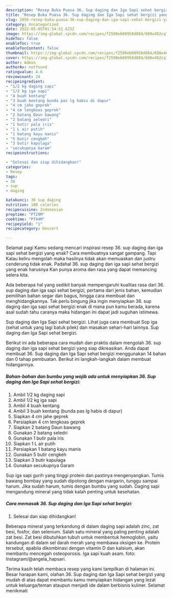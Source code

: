 ```yaml
---
description: "Resep Buka Puasa 36. Sup daging dan Iga Sapi sehat bergizi yang Menggugah Selera "
title: "Resep Buka Puasa 36. Sup daging dan Iga Sapi sehat bergizi yang Menggugah Selera "
slug: 2056-resep-buka-puasa-36-sup-daging-dan-iga-sapi-sehat-bergizi-yang-menggugah-selera
category: Uncategorized
date: 2022-05-05T01:54:52.625Z
image: https://img-global.cpcdn.com/recipes/f2590eb08958d884/680x482cq70/36-sup-daging-dan-iga-sapi-sehat-bergizi-foto-resep-utama.jpg
hideToc: false
enableToc: true
enableTocContent: false
thumbnail: https://img-global.cpcdn.com/recipes/f2590eb08958d884/680x482cq70/36-sup-daging-dan-iga-sapi-sehat-bergizi-foto-resep-utama.jpg
cover: https://img-global.cpcdn.com/recipes/f2590eb08958d884/680x482cq70/36-sup-daging-dan-iga-sapi-sehat-bergizi-foto-resep-utama.jpg
author: Admin
authorAv: notfound
ratingvalue: 4.6
reviewcount: 24
recipeingredient:
- "1/2 kg daging sapi"
- "1/2 kg iga sapi"
- "4 buah kentang"
- "3 buah kentang bunda pas lg habis di dapur"
- "4 cm jahe geprek"
- "4 cm lengkoas geprek"
- "2 batang Daun bawang"
- "2 batang seledri"
- "1 butir pala iris"
- "1 L air putih"
- "1 batang kayu manis"
- "5 butir cengkeh"
- "3 butir kapulaga"
- "secukupnya Garam"
recipeinstructions:

- "Selesai dan siap dihidangkan!"
categories:
- Resep
tags:
- 36
- sup
- daging

katakunci: 36 sup daging 
nutrition: 180 calories
recipecuisine: Indonesian
preptime: "PT29M"
cooktime: "PT44M"
recipeyield: "1"
recipecategory: Dessert

---
```



Selamat pagi Kamu sedang mencari inspirasi resep 36. sup daging dan iga sapi sehat bergizi yang enak? Cara membuatnya sangat gampang. Tapi Kalau keliru mengolah maka hasilnya tidak akan memuaskan dan justru cenderung tidak enak. Padahal 36. sup daging dan iga sapi sehat bergizi yang enak harusnya Kan punya aroma dan rasa yang dapat memancing selera kita.


Ada beberapa hal yang sedikit banyak mempengaruhi kualitas rasa dari 36. sup daging dan iga sapi sehat bergizi, pertama dari jenis bahan, kemudian pemilihan bahan segar dan bagus, hingga cara membuat dan menghidangkannya. Tak perlu bingung jika ingin menyiapkan 36. sup daging dan iga sapi sehat bergizi enak di mana pun kamu berada, karena asal sudah tahu caranya maka hidangan ini dapat jadi suguhan istimewa.

Sup daging dan Iga Sapi sehat bergizi. Lihat juga cara membuat Sop iga (sehat untuk yang lagi batuk pilek) dan masakan sehari-hari lainnya. Sup daging dan Iga Sapi sehat bergizi.


Berikut ini ada beberapa cara mudah dan praktis dalam mengolah 36. sup daging dan iga sapi sehat bergizi yang siap dikreasikan. Anda dapat membuat 36. Sup daging dan Iga Sapi sehat bergizi menggunakan 14 bahan dan 0 tahap pembuatan. Berikut ini langkah-langkah dalam membuat hidangannya.

<!--inarticleads1-->

##### Bahan-bahan dan bumbu yang wajib ada untuk menyiapkan 36. Sup daging dan Iga Sapi sehat bergizi:

1. Ambil 1/2 kg daging sapi
1. Ambil 1/2 kg iga sapi
1. Ambil 4 buah kentang
1. Ambil 3 buah kentang (bunda pas lg habis di dapur)
1. Siapkan 4 cm jahe geprek
1. Persiapkan 4 cm lengkoas geprek
1. Siapkan 2 batang Daun bawang
1. Gunakan 2 batang seledri
1. Gunakan 1 butir pala iris
1. Siapkan 1 L air putih
1. Persiapkan 1 batang kayu manis
1. Gunakan 5 butir cengkeh
1. Siapkan 3 butir kapulaga
1. Gunakan secukupnya Garam


Sup iga sapi gurih yang tinggi protein dan pastinya mengenyangkan. Tumis bawang bombay yang sudah dipotong dengan margarin, tunggu sampai harum. Jika sudah harum, tumis dengan bumbu yang sudah. Daging sapi mengandung mineral yang tidak kalah penting untuk kesehatan. 

<!--inarticleads2-->

##### Cara memasak 36. Sup daging dan Iga Sapi sehat bergizi:


1. Selesai dan siap dihidangkan!

Beberapa mineral yang terkandung di dalam daging sapi adalah zinc, zat besi, fosfor, dan selenium. Salah satu mineral yang paling penting adalah zat besi. Zat besi dibutuhkan tubuh untuk membentuk hemoglobin, yaitu kandungan di dalam sel darah merah yang membawa oksigen ke. Protein tersebut, apabila dikombinasi dengan vitamin D dan kalsium, akan membantu mencegah osteoporosis. Iga sapi kuah asam. foto: Instagram/@angela_hapsari. 

Terima kasih telah membaca resep yang kami tampilkan di halaman ini. Besar harapan kami, olahan 36. Sup daging dan Iga Sapi sehat bergizi yang mudah di atas dapat membantu kamu menyiapkan hidangan yang lezat untuk keluarga/teman ataupun menjadi ide dalam berbisnis kuliner. Selamat menikmati
